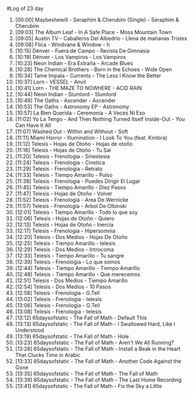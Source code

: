 #Log of 23 day

1. [00:00] Maybeshewill - Seraphim & Cherubim (Single) - Seraphim & Cherubim
1. [09:03] The Album Leaf - In A Safe Place - Moss Mountain Town
1. [09:05] Austin TV - Caballeros Del Albedrío - Llena de mañanas Tristes
1. [09:06] Flica - Windvane & Window - h
1. [10:15] Dënver - Fuera de Campo - Revista De Gimnasia
1. [10:19] Dënver - Los Vampiros - Los Vampiros
1. [10:23] Neon Indian - Era Extraña - Arcade Blues
1. [10:28] The Chemical Brothers - Born in the Echoes - Wide Open
1. [10:34] Tame Impala - Currents - The Less I Know the Better
1. [10:37] Lorn - VESSEL - Anvil
1. [10:41] Lorn - THE MAZE TO NOWHERE - ACID RAIN
1. [10:44] Neon Indian - Slumlord - Slumlord
1. [10:49] The Oaths - Ascender - Ascender
1. [10:53] The Oaths - Astronomy EP - Astronomy
1. [10:57] La Bien Querida - Ceremonia - A Veces Ni Eso
1. [11:02] Yo La Tengo - And Then Nothing Turned Itself Inside-Out - You Can Have It All
1. [11:07] Washed Out - Within and Without - Soft
1. [11:11] Miami Horror - Illumination - I Look To You (feat. Kimbra)
1. [11:12] Telesis - Hojas de Otoño - Hojas de otoño
1. [11:16] Telesis - Hojas de Otoño - Tu Sal
1. [11:20] Telesis - Frenologia - Sinestesia
1. [11:24] Telesis - Frenologia - Cinetica
1. [11:29] Telesis - Frenologia - Retrato
1. [11:33] Telesis - Tiempo Amarillo - Pulso
1. [11:38] Telesis - Frenologia - Puedes Dirigir El Lugar
1. [11:45] Telesis - Tiempo Amarillo - Diez Pasos
1. [11:47] Telesis - Hojas de Otoño - Volver
1. [11:52] Telesis - Frenologia - Area De Wernicke
1. [11:57] Telesis - Frenologia - Arbol De Olbinski
1. [12:01] Telesis - Tiempo Amarillo - Todo lo que soy
1. [12:06] Telesis - Hojas de Otoño - Quiero
1. [12:13] Telesis - Hojas de Otoño - Inercia
1. [12:17] Telesis - Frenologia - Hipersomnia
1. [12:20] Telesis - Dos Medios - Hojas De Otoño
1. [12:25] Telesis - Tiempo Amarillo - telesis
1. [12:29] Telesis - Dos Medios - Introcoma
1. [12:33] Telesis - Tiempo Amarillo - Tu sangre
1. [12:39] Telesis - Frenologia - Lo que somos
1. [12:44] Telesis - Tiempo Amarillo - Tiempo Amarillo
1. [12:48] Telesis - Tiempo Amarillo - Que merecemos
1. [12:51] Telesis - Dos Medios - Tiempo Amarillo
1. [12:54] Telesis - Dos Medios - 10 Pasos
1. [12:58] Telesis - Frenologia - G.Tell
1. [13:02] Telesis - Frenologia - telesis
1. [13:06] Telesis - Frenologia - G.Tell
1. [13:08] Telesis - Frenologia - telesis
1. [13:12] 65daysofstatic - The Fall of Math - Default This
1. [13:13] 65daysofstatic - The Fall of Math - I Swallowed Hard, Like I Understood
1. [13:19] 65daysofstatic - The Fall of Math - Hole
1. [13:23] 65daysofstatic - The Fall of Math - Aren't We All Running?
1. [13:28] 65daysofstatic - The Fall of Math - Install a Beak in the Heart That Clucks Time in Arabic
1. [13:33] 65daysofstatic - The Fall of Math - Another Code Against the Gone
1. [13:35] 65daysofstatic - The Fall of Math - The Fall of Math
1. [13:39] 65daysofstatic - The Fall of Math - The Last Home Recording
1. [13:41] 65daysofstatic - The Fall of Math - Fix the Sky a Little
